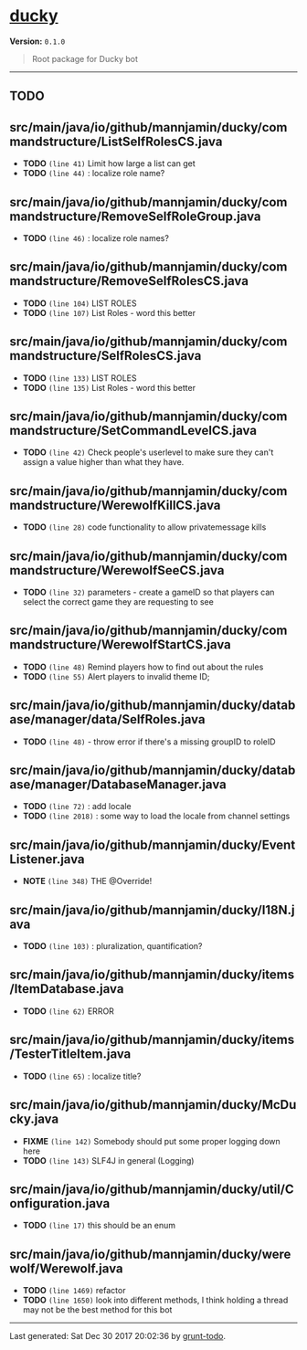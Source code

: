 # [ducky]( https://github.com/IANetworks/Ducky-Mc-Duckerson#readme )

**Version:** `0.1.0`

> Root package for Ducky bot

* * *

## TODO

## src/main/java/io/github/mannjamin/ducky/commandstructure/ListSelfRolesCS.java

-  **TODO** `(line 41)`  Limit how large a list can get
-  **TODO** `(line 44)` : localize role name?

## src/main/java/io/github/mannjamin/ducky/commandstructure/RemoveSelfRoleGroup.java

-  **TODO** `(line 46)` : localize role names?

## src/main/java/io/github/mannjamin/ducky/commandstructure/RemoveSelfRolesCS.java

-  **TODO** `(line 104)`  LIST ROLES
-  **TODO** `(line 107)`  List Roles - word this better

## src/main/java/io/github/mannjamin/ducky/commandstructure/SelfRolesCS.java

-  **TODO** `(line 133)`  LIST ROLES
-  **TODO** `(line 135)`  List Roles - word this better

## src/main/java/io/github/mannjamin/ducky/commandstructure/SetCommandLevelCS.java

-  **TODO** `(line 42)`  Check people's userlevel to make sure they can't assign a value higher than what they have.

## src/main/java/io/github/mannjamin/ducky/commandstructure/WerewolfKillCS.java

-  **TODO** `(line 28)`  code functionality to allow privatemessage kills

## src/main/java/io/github/mannjamin/ducky/commandstructure/WerewolfSeeCS.java

-  **TODO** `(line 32)`  parameters - create a gameID so that players can select the correct game they are requesting to see

## src/main/java/io/github/mannjamin/ducky/commandstructure/WerewolfStartCS.java

-  **TODO** `(line 48)`  Remind players how to find out about the rules
-  **TODO** `(line 55)`  Alert players to invalid theme ID;

## src/main/java/io/github/mannjamin/ducky/database/manager/data/SelfRoles.java

-  **TODO** `(line 48)`  - throw error if there's a missing groupID to roleID

## src/main/java/io/github/mannjamin/ducky/database/manager/DatabaseManager.java

-  **TODO** `(line 72)` : add locale
-  **TODO** `(line 2018)` : some way to load the locale from channel settings

## src/main/java/io/github/mannjamin/ducky/EventListener.java

-  **NOTE** `(line 348)`  THE @Override!

## src/main/java/io/github/mannjamin/ducky/I18N.java

-  **TODO** `(line 103)` : pluralization, quantification?

## src/main/java/io/github/mannjamin/ducky/items/ItemDatabase.java

-  **TODO** `(line 62)`  ERROR

## src/main/java/io/github/mannjamin/ducky/items/TesterTitleItem.java

-  **TODO** `(line 65)` : localize title?

## src/main/java/io/github/mannjamin/ducky/McDucky.java

-  **FIXME** `(line 142)`  Somebody should put some proper logging down here
-  **TODO** `(line 143)`  SLF4J in general (Logging)

## src/main/java/io/github/mannjamin/ducky/util/Configuration.java

-  **TODO** `(line 17)`  this should be an enum

## src/main/java/io/github/mannjamin/ducky/werewolf/Werewolf.java

-  **TODO** `(line 1469)`  refactor
-  **TODO** `(line 1650)`  look into different methods, I think holding a thread may not be the best method for this bot


* * *

Last generated: Sat Dec 30 2017 20:02:36 by [grunt-todo](https://github.com/leny/grunt-todo).
